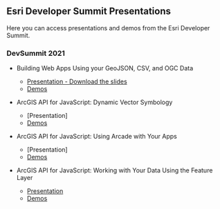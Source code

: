 ## Esri Developer Summit Presentations

Here you can access presentations and demos from the Esri Developer Summit.

### DevSummit 2021

- Building Web Apps Using your GeoJSON, CSV, and OGC Data
  - [Presentation - Download the slides](https://raw.githubusercontent.com/annelfitz/DevSummit-presentations/main/DS-2021/Building-web-apps-using-GeoJSON-CSV-OGC-data/slides.pptx)
  - [Demos](https://annelfitz.github.io/DevSummit-presentations/DS-2021/Building-web-apps-using-GeoJSON-CSV-OGC-data/demos/)
  
- ArcGIS API for JavaScript: Dynamic Vector Symbology
  - [Presentation]
  - [Demos](https://annelfitz.github.io/DevSummit-presentations/DS-2021/Dynamic-vector-symbology/demos/)

- ArcGIS API for JavaScript: Using Arcade with Your Apps
  - [Presentation]
  - [Demos](https://annelfitz.github.io/DevSummit-presentations/DS-2021/Using-arcade-with-your-apps/demos/)

- ArcGIS API for JavaScript: Working with Your Data Using the Feature Layer
  - [Presentation](https://annelfitz.github.io/DevSummit-presentations/DS-2021/Working-with-your-data-using-the-feature-layer/)
  - [Demos](https://annelfitz.github.io/DevSummit-presentations/DS-2021/Working-with-your-data-using-the-feature-layer/demos/)
